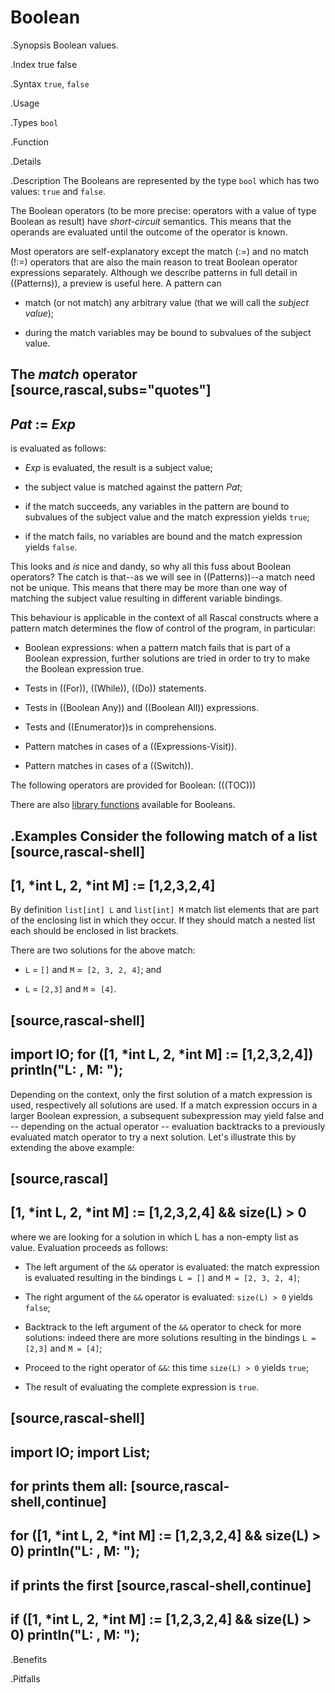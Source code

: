 # Boolean

.Synopsis
Boolean values.

.Index
true false

.Syntax
`true`, `false`

.Usage

.Types
`bool`

.Function

.Details

.Description
The Booleans are represented by the type `bool` which has two values: `true` and `false`.

The Boolean operators (to be more precise: operators with a value of type Boolean as result) have _short-circuit_ semantics. 
This means that the operands are evaluated until the outcome of the operator is known.

Most operators are self-explanatory except the match (:=) and no match (!:=) operators that are also the main reason to treat Boolean operator expressions separately. Although we describe patterns in full detail in ((Patterns)), a preview is useful here. A pattern can

*  match (or not match) any arbitrary value (that we will call the _subject value_);

*  during the match variables may be bound to subvalues of the subject value.


The _match_ operator
[source,rascal,subs="quotes"]
----
_Pat_ := _Exp_
----
is evaluated as follows:

*  _Exp_ is evaluated, the result is a subject value;

*  the subject value is matched against the pattern _Pat_;

*  if the match succeeds, any variables in the pattern are bound to subvalues of the subject value and the match expression yields `true`;

*  if the match fails, no variables are bound and the match expression yields `false`.


This looks and _is_ nice and dandy, so why all this fuss about Boolean operators?
The catch is that--as we will see in ((Patterns))--a match need not be unique. This means that there may be more than one way of matching the subject value resulting in different variable bindings. 

This behaviour is applicable in the context of all Rascal constructs where a pattern match determines the flow of control of the program, in particular:

*  Boolean expressions: when a pattern match fails that is part of a Boolean expression, further solutions are tried in order to try to make the Boolean expression true.

*  Tests in ((For)), ((While)), ((Do)) statements.

*  Tests in ((Boolean Any)) and ((Boolean All)) expressions.

*  Tests and ((Enumerator))s in comprehensions.

*  Pattern matches in cases of a ((Expressions-Visit)).

*  Pattern matches in cases of a ((Switch)).


The following operators are provided for Boolean:
(((TOC)))

There are also [library functions]((Libraries:Prelude-Boolean)) available for Booleans.

.Examples
Consider the following match of a list
[source,rascal-shell]
----
[1, *int L, 2, *int M] := [1,2,3,2,4]
----
By definition `list[int] L` and `list[int] M` match list elements that are part of the enclosing list in which they occur. If they should match a nested list each should be enclosed in list brackets.

There are two solutions for the above match:

*  `L` = `[]` and `M` =` [2, 3, 2, 4]`; and

*  `L` = `[2,3]` and `M` =` [4]`.

[source,rascal-shell]
----
import IO;
for ([1, *int L, 2, *int M] := [1,2,3,2,4])
  println("L: <L>, M: <M>");
----

Depending on the context, only the first solution of a match expression is used, respectively all solutions are used.
If a match expression occurs in a larger Boolean expression, a subsequent subexpression may yield false and -- depending on the actual operator -- evaluation backtracks to a previously evaluated match operator to try a next solution. Let's illustrate this by extending the above example:

[source,rascal]
----
[1, *int L, 2, *int M] := [1,2,3,2,4] && size(L) > 0
----
where we are looking for a solution in which L has a non-empty list as value. Evaluation proceeds as follows:

*  The left argument of the `&&` operator is evaluated: the match expression is evaluated resulting in the bindings `L = []` and `M = [2, 3, 2, 4]`;

*  The right argument of the `&&` operator is evaluated: `size(L) > 0` yields `false`;

*  Backtrack to the left argument of the `&&` operator to check for more solutions: indeed there are more solutions resulting in the bindings `L = [2,3]` and `M = [4]`;

*  Proceed to the right operator of `&&`: this time `size(L) > 0` yields `true`;

*  The result of evaluating the complete expression is `true`.

[source,rascal-shell]
----
import IO;
import List;
----
for prints them all:
[source,rascal-shell,continue]
----
for ([1, *int L, 2, *int M] := [1,2,3,2,4] && size(L) > 0)
  println("L: <L>, M: <M>");
----
if prints the first
[source,rascal-shell,continue]
----
if ([1, *int L, 2, *int M] := [1,2,3,2,4] && size(L) > 0)
  println("L: <L>, M: <M>");
----

.Benefits

.Pitfalls

